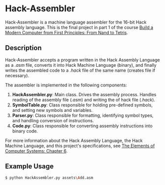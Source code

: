 # Hack-Assembler
Hack-Assembler is a machine language assembler for the 16-bit Hack assembly language. This is the final project in part 1 of the course [Build a Modern Computer from First Principles: From Nand to Tetris](https://www.coursera.org/learn/build-a-computer).

## Description
Hack-Assembler accepts a program written in the Hack Assembly Language as a *.asm* file, converts it into Hack Machine Language (binary), and finally writes the assembled code to a *.hack* file of the same name (creates file if necessary).

The assembler is implemented in the following components:
1. **HackAssembler.py**: Main class. Drives the assembly process. Handles reading of the assembly file (*.asm*) and writing the of hack file (*.hack*).
2. **SymbolTable.py**: Class responsible for holding pre-defined symbols, and setting new symbols and variables.
3. **Parser.py**: Class responsible for formatting, identifying symbol types, and handling conversion of instructions.
4. **Code.py**: Class responsible for converting assembly instructions into binary code.

For more information about the Hack Assembly Language, the Hack Machine Language, and this project's specifications, see [The Elements of Computer Systems: Chapter 6](https://b1391bd6-da3d-477d-8c01-38cdf774495a.filesusr.com/ugd/44046b_89a8e226476741a3b7c5204575b8a0b2.pdf).


## Example Usage
```bash
$ python HackAssembler.py assets\Add.asm
```
